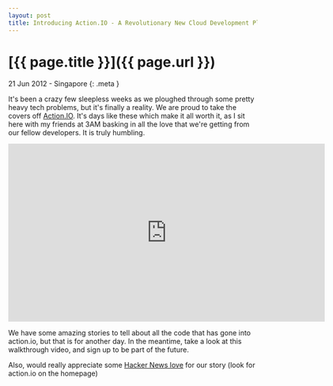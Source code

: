 ```yaml
---
layout: post
title: Introducing Action.IO - A Revolutionary New Cloud Development Platform
---
```


# [{{ page.title }}]({{ page.url }})

21 Jun 2012 - Singapore
{: .meta }

It's been a crazy few sleepless weeks as we ploughed through some pretty heavy tech problems, but it's finally a reality. We are proud to take the covers off [Action.IO](https://www.action.io). It's days like these which make it all worth it, as I sit here with my friends at 3AM basking in all the love that we're getting from our fellow developers. It is truly humbling.

<iframe width="640" height="360" src="http://www.youtube.com/embed/9GIylBBh2zk?rel=0" frameborder="0">   </iframe>


We have some amazing stories to tell about all the code that has gone into action.io, but that is for another day. In the meantime, take a look at this walkthrough video, and sign up to be part of the future.

Also, would really appreciate some [Hacker News love](http://news.ycombinator.com) for our story (look for action.io on the homepage)

